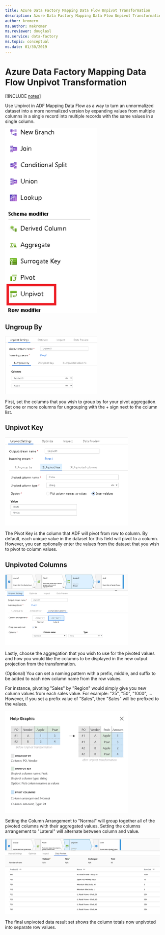 ```yaml
---
title: Azure Data Factory Mapping Data Flow Unpivot Transformation
description: Azure Data Factory Mapping Data Flow Unpivot Transformation
author: kromerm
ms.author: makromer
ms.reviewer: douglasl
ms.service: data-factory
ms.topic: conceptual
ms.date: 01/30/2019
--- 
```


# Azure Data Factory Mapping Data Flow Unpivot Transformation

[!INCLUDE [notes](../../../includes/data-factory-data-flow-preview.md)]

Use Unpivot in ADF Mapping Data Flow as a way to turn an unnormalized dataset into a more normalized version by expanding values from multiple columns in a single record into multiple records with the same values in a single column.

<img src="media/data-flow/unpivot1.png" width="300">

## Ungroup By

<img src="media/data-flow/unpivot5.png" width="300">

First, set the columns that you wish to group by for your pivot aggregation. Set one or more columns for ungrouping with the + sign next to the column list.

## Unpivot Key

<img src="media/data-flow/unpivot6.png" width="400">

The Pivot Key is the column that ADF will pivot from row to column. By default, each unique value in the dataset for this field will pivot to a column. However, you can optionally enter the values from the dataset that you wish to pivot to column values.

## Unpivoted Columns

<img src="media/data-flow/unpivot4.png" width="400">

Lastly, choose the aggregation that you wish to use for the pivoted values and how you would like the columns to be displayed in the new output projection from the transformation.

(Optional) You can set a naming pattern with a prefix, middle, and suffix to be added to each new column name from the row values.

For instance, pivoting "Sales" by "Region" would simply give you new column values from each sales value. For example: "25", "50", "1000", ... However, if you set a prefix value of "Sales", then "Sales" will be prefixed to the values.

<img src="media/data-flow/unpivot3.png" width="400">

Setting the Column Arrangement to "Normal" will group together all of the pivoted columns with their aggregated values. Setting the columns arrangement to "Lateral" will alternate between column and value.

<img src="media/data-flow/unpivot7.png" width="600">

The final unpivoted data result set shows the column totals now unpivoted into separate row values.

